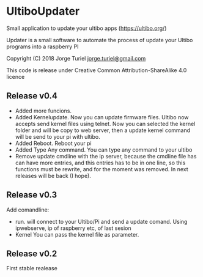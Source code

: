 # UltiboUpdater
Small application to update your ultibo apps (https://ultibo.org/)

 Updater is a small software to automate the process of update
 your Ultibo programs into a raspberry PI

  Copyright (C) 2018 Jorge Turiel jorge.turiel@gmail.com

  This code is release under Creative Common Attribution-ShareAlike 4.0 licence

  ## Release v0.4
* Added more funcions.
* Added Kernelupdate. Now you can update firmware files. Ultibo now accepts send kernel files using telnet. Now you can selected the kernel folder and will be copy to web server, then a update kernel command will be send to your pi with ultibo.
* Added Reboot. Reboot your pi
* Added Type Any command. You can type any command to your ultibo
* Remove update cmdline with the ip server, because the cmdline file has can have more entries, and this entries has to be in one line, so this functions must be rewrite, and for the moment  was removed. In next releases will be back (I hope).

## Release v0.3 
  
Add comandline:
* run. will connect to your Ultibo/Pi and send a update comand. Using        ipwebserve, ip of raspberry etc, of last sesion
* Kernel You can pass the kernel file as parameter.

## Release  v0.2 
First stable realease   
